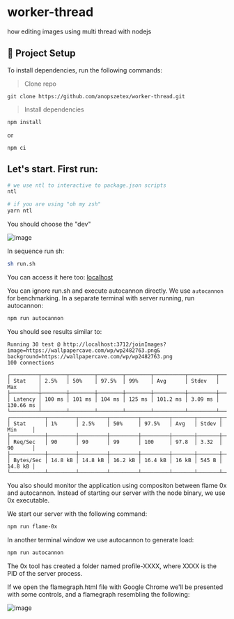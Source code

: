 # worker-thread
how editing images using multi thread with nodejs

## 🚀 Project Setup

To install dependencies, run the following commands:

> Clone repo 
```
git clone https://github.com/anopszetex/worker-thread.git
```

> Install dependencies
```
npm install 
```
or
```
npm ci
```
## Let's start. First run:

```sh
# we use ntl to interactive to package.json scripts
ntl

# if you are using "oh my zsh"
yarn ntl
```

You should choose the "dev"

![image](https://user-images.githubusercontent.com/31970167/181119551-8e0755fe-8055-478e-9cbd-4ba97ce3cc22.png)


In sequence run sh:
```sh
sh run.sh
```
You can access it here too: [localhost](http://localhost:3712/joinImages?image=https://wallpapercave.com/wp/wp2482763.png&background=https://wallpapercave.com/wp/wp2482763.png)

You can ignore run.sh and execute autocannon directly. We use `autocannon` for benchmarking.
In a separate terminal with server running, run autocannon:
```sh
npm run autocannon
```
You should see results similar to:
```
Running 30 test @ http://localhost:3712/joinImages?
image=https://wallpapercave.com/wp/wp2482763.png&
background=https://wallpapercave.com/wp/wp2482763.png
100 connections

┌─────────┬────────┬────────┬────────┬────────┬──────────┬─────────┬───────────┐
│ Stat    │ 2.5%   │ 50%    │ 97.5%  │ 99%    │ Avg      │ Stdev   │ Max       │
├─────────┼────────┼────────┼────────┼────────┼──────────┼─────────┼───────────┤
│ Latency │ 100 ms │ 101 ms │ 104 ms │ 125 ms │ 101.2 ms │ 3.09 ms │ 130.66 ms │
└─────────┴────────┴────────┴────────┴────────┴──────────┴─────────┴───────────┘
┌───────────┬─────────┬─────────┬─────────┬─────────┬───────┬───────┬─────────┐
│ Stat      │ 1%      │ 2.5%    │ 50%     │ 97.5%   │ Avg   │ Stdev │ Min     │
├───────────┼─────────┼─────────┼─────────┼─────────┼───────┼───────┼─────────┤
│ Req/Sec   │ 90      │ 90      │ 99      │ 100     │ 97.8  │ 3.32  │ 90      │
├───────────┼─────────┼─────────┼─────────┼─────────┼───────┼───────┼─────────┤
│ Bytes/Sec │ 14.8 kB │ 14.8 kB │ 16.2 kB │ 16.4 kB │ 16 kB │ 545 B │ 14.8 kB │
└───────────┴─────────┴─────────┴─────────┴─────────┴───────┴───────┴─────────┘
```

You also should monitor the application using compositon between flame 0x and autocannon.
Instead of starting our server with the node binary, we use 0x executable.

We start our server with the following command:
```sh
npm run flame-0x
```

In another terminal window we use autocannon to generate load:
```sh
npm run autocannon
```

The 0x tool has created a folder named profile-XXXX, where XXXX is the PID of the server process.

If we open the flamegraph.html file with Google Chrome we'll be presented with some controls, and a flamegraph resembling the following:

![image](https://user-images.githubusercontent.com/31970167/181130193-405dc4cd-0438-4f95-aaa1-910bf43f0797.png)
